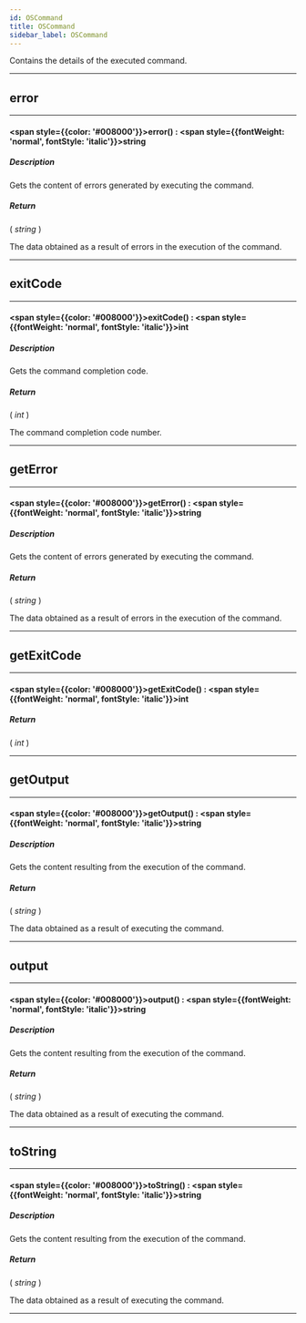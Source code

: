 ```yaml
---
id: OSCommand
title: OSCommand
sidebar_label: OSCommand
---
```


Contains the details of the executed command.

---

## error

---

#### <span style={{color: '#008000'}}>error</span>() : <span style={{fontWeight: 'normal', fontStyle: 'italic'}}>string</span>
##### Description

Gets the content of errors generated by executing the command.

##### Return

( _string_ )

The data obtained as a result of errors in the execution of the command.

---

## exitCode

---

#### <span style={{color: '#008000'}}>exitCode</span>() : <span style={{fontWeight: 'normal', fontStyle: 'italic'}}>int</span>
##### Description

Gets the command completion code.

##### Return

( _int_ )

The command completion code number.

---

## getError

---

#### <span style={{color: '#008000'}}>getError</span>() : <span style={{fontWeight: 'normal', fontStyle: 'italic'}}>string</span>
##### Description

Gets the content of errors generated by executing the command.

##### Return

( _string_ )

The data obtained as a result of errors in the execution of the command.

---

## getExitCode

---

#### <span style={{color: '#008000'}}>getExitCode</span>() : <span style={{fontWeight: 'normal', fontStyle: 'italic'}}>int</span>
##### Return

( _int_ )


---

## getOutput

---

#### <span style={{color: '#008000'}}>getOutput</span>() : <span style={{fontWeight: 'normal', fontStyle: 'italic'}}>string</span>
##### Description

Gets the content resulting from the execution of the command.

##### Return

( _string_ )

The data obtained as a result of executing the command.

---

## output

---

#### <span style={{color: '#008000'}}>output</span>() : <span style={{fontWeight: 'normal', fontStyle: 'italic'}}>string</span>
##### Description

Gets the content resulting from the execution of the command.

##### Return

( _string_ )

The data obtained as a result of executing the command.

---

## toString

---

#### <span style={{color: '#008000'}}>toString</span>() : <span style={{fontWeight: 'normal', fontStyle: 'italic'}}>string</span>
##### Description

Gets the content resulting from the execution of the command.

##### Return

( _string_ )

The data obtained as a result of executing the command.

---

